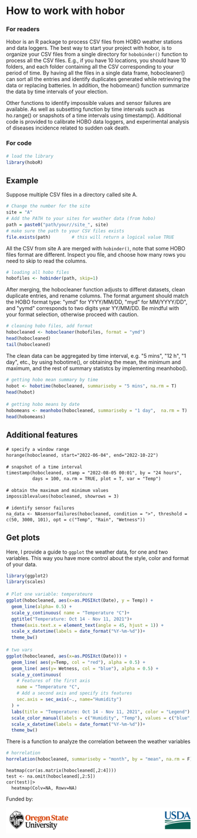# How to work with hobor

### For readers
Hobor is an R package to process CSV files from HOBO weather stations and data loggers. The best way to start your project with hobor, is to organize your CSV files from a single directory for `hobobinder()` function to process all the CSV files. E.g., if you have 10 locations, you should have 10 folders, and each folder containing all the CSV corresponding to your period of time. By having all the files in a single data frame, hobocleaner() can sort all the entries and identify duplicates generated while retrieving the data or replacing batteries. In addition, the hobomean() function summarize the data by time intervals of your election. 

Other functions to identify impossible values and sensor failures are available. As well as subsetting function by time intervals such as ho.range() or snapshots of a time intervals using timestamp(). Additional code is provided to calibrate HOBO data loggers, and experimental analysis of diseases incidence related to sudden oak death.

### For code

```R
# load the library
library(hoboR)
```

## Example
Suppose multiple CSV files in a directory called site A. 

```R
# Change the number for the site
site = "A"
# Add the PATH to your sites for weather data (from hobo)
path = paste0("path/your//site_", site)
# make sure the path to your CSV files exists
file.exists(path)        # this will return a logical value TRUE
```

All the CSV from site A are merged with `hobinder()`, note that some HOBO files format are different. 
Inspect you file, and choose how many rows you need to skip to read the columns.
```R
# loading all hobo files
hobofiles <- hobinder(path, skip=1)
```
After merging, the hobocleaner function adjusts to differet datasets, clean duplicate entries, and rename columns. The format argument should match the HOBO format type: "ymd" for YYYY/MM/DD, "myd" for MM/YYYY/DD", and "yymd" corresponds to two digits year YY/MM/DD. Be mindful with your format selection, otherwise proceed with caution.
```R
# cleaning hobo files, add format
hobocleaned <- hobocleaner(hobofiles, format = "ymd")
head(hobocleaned)
tail(hobocleaned)
```
The clean data can be aggregated by time interval, e.g. "5 mins", "12 h", "1 day", etc., by using hobotime(), or obtaining the mean, the minimum and maximum, and the rest of summary statistcs by implementing meanhobo().

```R
# getting hobo mean summary by time
hobot <- hobotime(hobocleaned, summariseby = "5 mins", na.rm = T)
head(hobot)

# getting hobo means by date
hobomeans <- meanhobo(hobocleaned, summariseby = "1 day",  na.rm = T)
head(hobomeans)
```

## Additional features

```
# specify a window range 
horange(hobocleaned, start="2022-06-04", end="2022-10-22")

# snapshot of a time interval 
timestamp(hobocleaned, stamp = "2022-08-05 00:01", by = "24 hours",
          days = 100, na.rm = TRUE, plot = T, var = "Temp")

# obtain the maximum and minimum values
impossiblevalues(hobocleaned, showrows = 3)

# identify sensor failures
na_data <- NAsensorfailures(hobocleaned, condition = ">", threshold = c(50, 3000, 101), opt = c("Temp", "Rain", "Wetness"))
```


## Get plots  

Here, I provide a guide to `ggplot` the weather data, for one and two variables. This way you have more control about the style, color and format of your data. 

```R
library(ggplot2)
library(scales)

# Plot one variable: temperateure
ggplot(hobocleaned, aes(x=as.POSIXct(Date), y = Temp)) +
  geom_line(alpha= 0.5) +
  scale_y_continuous( name = "Temperature °C")+
  ggtitle("Temperature: Oct 14 - Nov 11, 2021")+
  theme(axis.text.x = element_text(angle = 45, hjust = 1)) +
  scale_x_datetime(labels = date_format("%Y-%m-%d"))+
  theme_bw()

# two vars
ggplot(hobocleaned, aes(x=as.POSIXct(Date))) +
  geom_line( aes(y=Temp, col = "red"), alpha = 0.5) + 
  geom_line( aes(y= Wetness, col = "blue"), alpha = 0.5) + 
  scale_y_continuous(
    # Features of the first axis
    name = "Temperature °C",
    # Add a second axis and specify its features
    sec.axis = sec_axis(~., name="Humidity")
  ) +
  labs(title = "Temperature: Oct 14 - Nov 11, 2021", color = "Legend") +
  scale_color_manual(labels = c("Humidity", "Temp"), values = c("blue", "red")) +
  scale_x_datetime(labels = date_format("%Y-%m-%d"))+
  theme_bw()
```

There is a function to analyze the correlation between the weather variables
```R
# horrelation
horrelation(hobocleaned, summariseby = "month", by = "mean", na.rm = F)
```

```
heatmap(cor(as.matrix(hobocleaned[,2:4])))
test <- na.omit(hobocleaned[,2:5])
cor(test)|>
  heatmap(Colv=NA, Rowv=NA)
```


<p>Funded by:</p>
<img src="../images/osu-usda-logo.png" alt="OSU Logo" style="width: 900px;"/>
